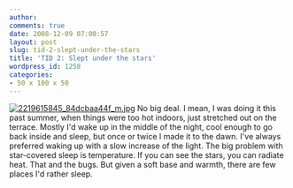 ```yaml
---
author:
comments: true
date: 2008-12-09 07:00:57
layout: post
slug: tid-2-slept-under-the-stars
title: 'TID 2: Slept under the stars'
wordpress_id: 1258
categories:
- 50 x 100 x 50
---
```


[![2219615845_84dcbaa44f_m.jpg](/uploads/2008/12/2219615845-84dcbaa44f-m.jpg)](http://flickr.com/photos/rs_butner/2219615845/) No big deal. I mean, I was doing it this past summer, when things were too hot indoors, just stretched out on the terrace. Mostly I'd wake up in the middle of the night, cool enough to go back inside and sleep, but once or twice I made it to the dawn. I've always preferred waking up with a slow increase of the light. The big problem with star-covered sleep is temperature. If you can see the stars, you can radiate heat. That and the bugs. But given a soft base and warmth, there are few places I'd rather sleep.


